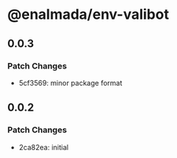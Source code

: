 # @enalmada/env-valibot

## 0.0.3

### Patch Changes

- 5cf3569: minor package format

## 0.0.2

### Patch Changes

- 2ca82ea: initial
